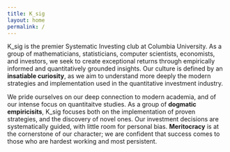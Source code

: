```yaml
---
title: K_sig
layout: home
permalink: /
---
```


K_sig is the premier Systematic Investing club at Columbia University. As a group of mathematicians, statisticians, computer scientists, economists, and investors, we seek to create exceptional returns through empirically informed and quantitatively grounded insights. Our culture is defined by an **insatiable curiosity**, as we aim to understand more deeply the modern strategies and implementation used in the quantitative investment industry.

We pride ourselves on our deep connection to modern academia, and of our intense focus on quantitaitve studies. As a group of **dogmatic empiricisits**, K_sig focuses both on the implementation of proven strategies, and the discovery of novel ones. Our investment decisions are systematically guided, with little room for personal bias. **Meritocracy** is at the cornerstone of our character; we are confident that success comes to those who are hardest working and most persistent. 


